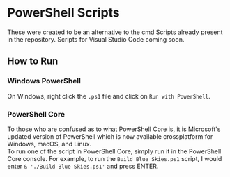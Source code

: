 # PowerShell Scripts

These were created to be an alternative to the cmd Scripts already present in the repository. Scripts for Visual Studio Code coming soon.

## How to Run

### Windows PowerShell

On Windows, right click the `.ps1` file and click on `Run with PowerShell`.

### PowerShell Core

To those who are confused as to what PowerShell Core is, it is Microsoft's updated version of PowerShell which is now available crossplatform for Windows, macOS, and Linux.  
To run one of the script in PowerShell Core, simply run it in the PowerShell Core console. For example, to run the `Build Blue Skies.ps1` script, I would enter `& './Build Blue Skies.ps1'` and press ENTER.
